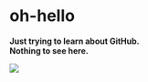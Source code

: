 # oh-hello

<strong> Just trying to learn about GitHub. <br> Nothing to see here.<strong>

<img src="https://68.media.tumblr.com/5e48652fe3ec624af2cbdb24ed2114f4/tumblr_o7el0pMfVx1sneriao1_500.gif">

